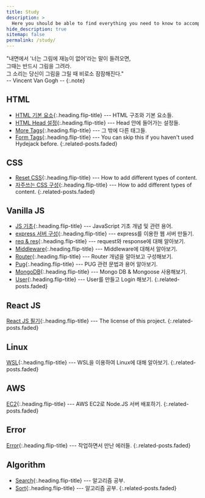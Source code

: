 ```yaml
---
title: Study
description: >
  Here you should be able to find everything you need to know to accomplish the most common tasks when blogging with Hydejack.
hide_description: true
sitemap: false
permalink: /study/
---
```


"내면에서 '너는 그림에 재능이 없어'라는 말이 들려오면,<br>
그때는 반드시 그림을 그려라.<br>
그 소리는 당신이 그림을 그릴 때 비로소 잠잠해진다."<br>
-- Vincent Van Gogh --
{:.note}


## HTML
* [HTML 기본 요소]{:.heading.flip-title} --- HTML 구조와 기본 요소들.
* [HTML Head 설정]{:.heading.flip-title} --- Head 안에 들어가는 설정들.
* [More Tags]{:.heading.flip-title} --- 그 밖에 다른 태그들.
* [Form Tags]{:.heading.flip-title} --- You can skip this if you haven't used Hydejack before.
{:.related-posts.faded}

## CSS
* [Reset CSS]{:.heading.flip-title} --- How to add different types of content.
* [자주쓰는 CSS 구성]{:.heading.flip-title} --- How to add different types of content.
{:.related-posts.faded}

## Vanilla JS
* [JS 기초]{:.heading.flip-title} --- JavaScript 기초 개념 및 관련 용어.
* [express 서버 구성]{:.heading.flip-title} --- express를 이용한 웹 서버 만들기.
* [req & res]{:.heading.flip-title} --- request와 response에 대해 알아보기.
* [Middleware]{:.heading.flip-title} --- Middleware에 대해서 알아보기.
* [Router]{:.heading.flip-title} --- Router 개념을 알아보고 구성해보기.
* [Pug]{:.heading.flip-title} --- PUG 관련 문법과 용어 알아보기.
* [MongoDB]{:.heading.flip-title} --- Mongo DB & Mongoose 사용해보기.
* [User]{:.heading.flip-title} --- User를 만들고 Login 해보기.
{:.related-posts.faded}

## React JS
[React JS 필기]{:.heading.flip-title} --- The license of this project.
{:.related-posts.faded}

## Linux
[WSL]{:.heading.flip-title} --- WSL을 이용하여 Linux에 대해 알아보기. 
{:.related-posts.faded}

## AWS
[EC2]{:.heading.flip-title} --- AWS EC2로 Node.JS 서버 배포하기. 
{:.related-posts.faded}

## Error
[Error]{:.heading.flip-title} --- 작업하면서 만난 에러들.
{:.related-posts.faded}

## Algorithm
* [Search]{:.heading.flip-title} --- 알고리즘 공부. 
* [Sort]{:.heading.flip-title} --- 알고리즘 공부. 
{:.related-posts.faded}

<!-- HTML -->
[HTML 기본 요소]: 2020-06-01-html기초1.md
[HTML Head 설정]: 2020-06-02-html기초2.md
[More Tags]: 2020-06-03-html기초3.md
[Form Tags]: 2020-06-04-html기초4.md

<!-- CSS -->
[Reset CSS]:2021-03-01-reset.md
[자주쓰는 CSS 구성]:2021-03-02-usefulCss.md

<!-- Vanila JS -->
[JS 기초]: 2021-01-01-js기초.md
[express 서버 구성]: 2021-01-01-express.md
[req & res]: 2021-01-02-req&res.md
[Middleware]: 2021-01-03-middleware.md
[Router]: 2021-01-04-router.md
[Pug]: 2021-01-05-pug.md
[MongoDB]: 2021-01-06-mongoDB.md
[User]: 2021-01-07-user.md

<!-- React JS -->
[React JS 필기]: 2021-07-01-reactJS기초.md

<!-- Linux -->
[WSL]: 2022-01-01-wsl.md

<!-- AWS -->
[EC2]: 2022-09-01-ec2.md

<!-- Error -->
[Error]: 2022-01-01-error.md

<!-- Algorithm -->
[Search]: 2022-05-01-search.md
[Sort]: 2022-05-02-sort.md